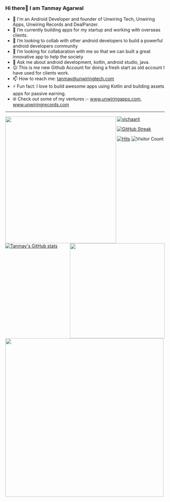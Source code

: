 ### Hi there🙏 I am Tanmay Agarwal

- 🔭 I'm an Android Developer and founder of Unwiring Tech, Unwiring Apps, Unwiring Records and DealPanzer.
- 🌱 I’m currently building apps for my startup and working with overseas clients.
- 👯 I’m looking to collab with other android developers to build a powerful android developers community
- 🤔 I’m looking for collabaration with me so that we can built a great innovative app to help the society
- 💬 Ask me about android development, kotlin, android studio, java.
- 😉 This is me new Github Account for doing a fresh start as old account I have used for clients work.
- 📫 How to reach me: tanmay@unwiringtech.com
- ⚡ Fun fact: I love to build awesome apps using Kotlin and building assets apps for passive earning.
- 🌐 Check out some of my ventures :- www.unwiringapps.com, www.unwiringrecords.com
<hr
    
    
    
<img
src="https://miro.medium.com/max/800/1*zzTEyTwyy7jXibtqVWg84Q.gif" width="350" height = "400" align= "left" />
<img src='https://github-readme-stats.vercel.app/api/top-langs/?username=vichaarit&theme=algolia&hide_langs_below=4' width = "300" align="right" />
<img src='https://github-readme-stats.vercel.app/api?username=vichaarit&show_icons=true&theme=algolia&count_private=true&line_height=30' width = "500" align ="left" />
<p align="left"> <a href="https://github.com/vichaarit"><img src="https://github-profile-trophy.vercel.app/?username=vichaarit&theme=dracula" alt="vichaarit" /></a</p>

[![GitHub Streak](https://streak-stats.demolab.com/?user=vichaarit)](https://git.io/streak-stats)



[![Hits](https://hits.seeyoufarm.com/api/count/incr/badge.svg?url=https%3A%2F%2Fgithub.com%2Fvichaarit&count_bg=%2379C83D&title_bg=%23242748&icon=dev-dot-to.svg&icon_color=%2311E70C&title=COUNT+ViSITORS&edge_flat=false)](https://hits.seeyoufarm.com)
![Visitor Count](https://profile-counter.glitch.me/vichaarit/count.svg)


[![Tanmay's GitHub stats](https://github-readme-stats.vercel.app/api?username=vichaarit)](https://github.com/anuraghazra/github-readme-stats)

